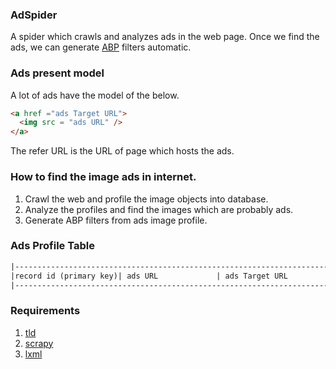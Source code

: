 ### AdSpider
A spider which crawls and analyzes ads in the web page. Once we find the ads,
we can generate [ABP](https://adblockplus.org/) filters automatic.

### Ads present model
A lot of ads have the model of the below.
```html
<a href ="ads Target URL">
  <img src = "ads URL" />
</a>
```
The refer URL is the URL of page which hosts the ads.

### How to find the image ads in internet.
1. Crawl the web and profile the image objects into database.
2. Analyze the profiles and find the images which are probably ads.
3. Generate ABP filters  from ads image profile.

### Ads Profile Table
```html
|----------------------------------------------------------------------------------------------------|         
|record id (primary key)| ads URL             | ads Target URL         | refer URL                   |         
|----------------------------------------------------------------------------------------------------|         
```

### Requirements
1. [tld](https://pypi.python.org/pypi/tld)
2. [scrapy](https://github.com/scrapy/scrapy)
3. [lxml](http://lxml.de/)

